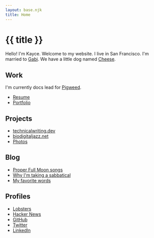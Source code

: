 ```yaml
---
layout: base.njk
title: Home
---
```


# {{ title }}

Hello! I'm Kayce. Welcome to my website. I live in San Francisco. I'm married
to [Gabi](https://instagram.com/gabjoart). We have a little dog named
[Cheese](/img/cheebo.jpg).

## Work

I'm currently docs lead for [Pigweed](https://pigweed.dev).

* [Resume](/resume.pdf)
* [Portfolio](/portfolio/)

## Projects

* [technicalwriting.dev](https://technicalwriting.dev)
* [biodigitaljazz.net](https://biodigitaljazz.net)
* [Photos](/photos/)

## Blog

* [Proper Full Moon songs](/blog/moon/)
* [Why I'm taking a sabbatical](/blog/sabbatical/)
* [My favorite words](/blog/words/)

## Profiles

* [Lobsters](https://lobste.rs/~kaycebasques)
* [Hacker News](https://news.ycombinator.com/user?id=kaycebasques)
* [GitHub](https://github.com/kaycebasques)
* [Twitter](https://twitter.com/kaycebasques)
* [LinkedIn](https://www.linkedin.com/in/kaycebasques)
